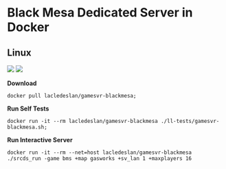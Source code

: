 # Black Mesa Dedicated Server in Docker

## Linux
[![](https://images.microbadger.com/badges/version/lacledeslan/gamesvr-blackmesa.svg)](https://microbadger.com/images/lacledeslan/gamesvr-blackmesa "Get your own version badge on microbadger.com")
[![](https://images.microbadger.com/badges/image/lacledeslan/gamesvr-blackmesa.svg)](https://microbadger.com/images/lacledeslan/gamesvr-blackmesa "Get your own image badge on microbadger.com")

**Download**
```
docker pull lacledeslan/gamesvr-blackmesa;
```

**Run Self Tests**
```
docker run -it --rm lacledeslan/gamesvr-blackmesa ./ll-tests/gamesvr-blackmesa.sh;
```

**Run Interactive Server**
```
docker run -it --rm --net=host lacledeslan/gamesvr-blackmesa ./srcds_run -game bms +map gasworks +sv_lan 1 +maxplayers 16
```
